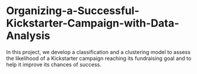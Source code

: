 # Organizing-a-Successful-Kickstarter-Campaign-with-Data-Analysis
In this project, we develop a classification and a clustering model to assess the likelihood of a Kickstarter campaign reaching its fundraising goal and to help it improve its chances of success.
